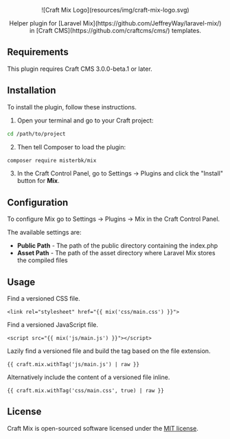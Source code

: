 <p align="center">
  ![Craft Mix Logo](resources/img/craft-mix-logo.svg)
</p>
<p align="center">
  Helper plugin for [Laravel Mix](https://github.com/JeffreyWay/laravel-mix/) in [Craft CMS](https://github.com/craftcms/cms/) templates.
</p>

## Requirements

This plugin requires Craft CMS 3.0.0-beta.1 or later.

## Installation

To install the plugin, follow these instructions.

1. Open your terminal and go to your Craft project:
```bash
cd /path/to/project
```

2. Then tell Composer to load the plugin:
```bash
composer require misterbk/mix
```

3. In the Craft Control Panel, go to Settings → Plugins and click the "Install" button for **Mix**.

## Configuration

To configure Mix go to Settings → Plugins → Mix in the Craft Control Panel.

The available settings are:

  * **Public Path** - The path of the public directory containing the index.php
  * **Asset Path** - The path of the asset directory where Laravel Mix stores the compiled files

## Usage

Find a versioned CSS file.
```twig
<link rel="stylesheet" href="{{ mix('css/main.css') }}">
```

Find a versioned JavaScript file.
```twig
<script src="{{ mix('js/main.js') }}"></script>
```

Lazily find a versioned file and build the tag based on the file extension.
```twig
{{ craft.mix.withTag('js/main.js') | raw }}
```

Alternatively include the content of a versioned file inline.
```twig
{{ craft.mix.withTag('css/main.css', true) | raw }}
```

## License

Craft Mix is open-sourced software licensed under the [MIT license](http://opensource.org/licenses/MIT/).
